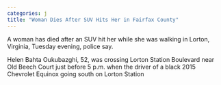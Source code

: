 ```yaml
---
categories: j
title: "Woman Dies After SUV Hits Her in Fairfax County"
---
```


A woman has died after an SUV hit her while she was walking in Lorton, Virginia, Tuesday evening, police say.



Helen Bahta Oukubazghi, 52, was crossing Lorton Station Boulevard near Old Beech Court just before 5 p.m. when the driver of a black 2015 Chevrolet Equinox going south on Lorton Station 